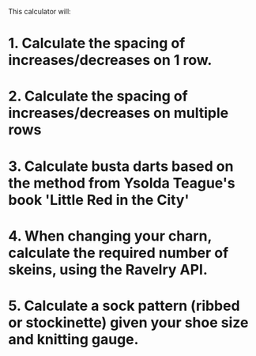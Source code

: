 This calculator will:
# 1. Calculate the spacing of increases/decreases on 1 row.
# 2. Calculate the spacing of increases/decreases on multiple rows
# 3. Calculate busta darts based on the method from Ysolda Teague's book 'Little Red in the City'
# 4. When changing your charn, calculate the required number of skeins, using the Ravelry API.
# 5. Calculate a sock pattern (ribbed or stockinette) given your shoe size and knitting gauge.